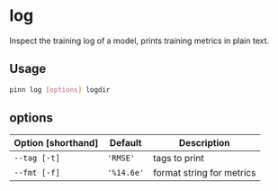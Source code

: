 # log

Inspect the training log of a model, prints training metrics in plain text.

## Usage

```bash
pinn log [options] logdir
```

## options
| Option [shorthand] | Default    | Description               |
|--------------------|------------|---------------------------|
| `--tag [-t]`       | `'RMSE'`   | tags to print             |
| `--fmt [-f]`       | `'%14.6e'` | format string for metrics |

